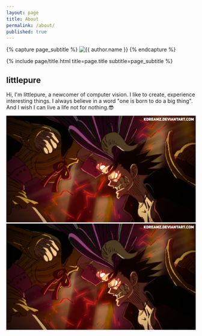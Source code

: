 ```yaml
---
layout: page
title: About
permalink: /about/
published: true
---
```


<div class="page" markdown="1">

{% capture page_subtitle %}
<img
    class="me"
    alt="{{ author.name }}"
    src="{{ site.author.photo | relative_url }}"
    srcset="{{ site.author.photo2x | relative_url }} 2x"
/>
{% endcapture %}

{% include page/title.html title=page.title subtitle=page_subtitle %}

## littlepure

Hi, I'm littlepure, a newcomer of computer vision. I like to create, experience interesting things. I always believe in a word "one is born to do a big thing". And I wish I can live a life not for nothing.😎

![img](resources/Luffy_vs_Ulti.png)
<img 
    src="resources/Luffy_vs_Ulti.png" 
    alt="Luffy vs Ulti"
    align="middle"/>


</div>
